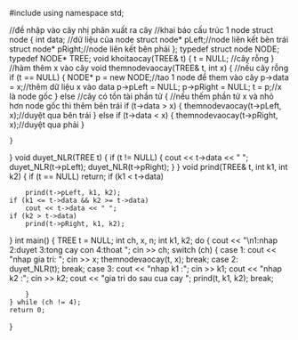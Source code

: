 #include <iostream>
using namespace std;

//đề nhập vào cây nhị phân xuất ra cây
//khai báo cấu trúc 1 node
struct  node
{
	int data;  //dữ liệu của node
	struct node* pLeft;//node liên kết bên trái
	struct node* pRight;//node liên kết bên phải
};
typedef struct node NODE;
typedef NODE* TREE;
void khoitaocay(TREE& t)
{
	t = NULL; //cây rỗng
}
//hàm thêm x vào cây
void themnodevaocay(TREE& t, int x)
{
	//nếu cây rỗng
	if (t == NULL)
	{
		NODE* p = new NODE;//tao 1 node để them vào cây
		p->data = x;//thêm dữ liệu x vào data
		p->pLeft = NULL;
		p->pRight = NULL;
		t = p;//x là node gốc
	}
	else //cây có tồn tài phần tử
	{
		//nếu thếm phần tử x và nhỏ hơn node gốc thì thêm bên trái
		if (t->data > x)
		{
			themnodevaocay(t->pLeft, x);//duyệt qua bên trái
		}
		else
			if (t->data < x)
			{
				themnodevaocay(t->pRight, x);//duyệt qua phải
			}


	}
}
void duyet_NLR(TREE t)
{
	if (t != NULL)
	{
		cout << t->data << " ";
		duyet_NLR(t->pLeft);
		duyet_NLR(t->pRight);
	}
}
void prind(TREE& t, int k1, int k2)
{
	if (t == NULL)
		return;
	if (k1 < t->data)

		prind(t->pLeft, k1, k2);
	if (k1 <= t->data && k2 >= t->data)
		cout << t->data << " ";
	if (k2 > t->data)
		prind(t->pRight, k1, k2);
}
int main()
{
	TREE t = NULL;
	int ch, x, n;
	int k1, k2;
	do {
		cout << "\n1:nhap     2:duyet      3:tong cay con    4:thoat ";
		cin >> ch;
		switch (ch)
		{
		case 1:
			cout << "nhap gia tri: "; cin >> x;
			themnodevaocay(t, x);
			break;
		case 2:
			duyet_NLR(t);
			break;
		case 3:
			cout << "nhap k1 :"; cin >> k1;
			cout << "nhap k2 :"; cin >> k2;
			cout << "gia tri do sau cua cay  ";
			prind(t, k1, k2);
			break;

		}
	} while (ch != 4);
	return 0;
}
